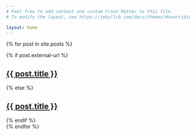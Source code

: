 ```yaml
---
# Feel free to add content and custom Front Matter to this file.
# To modify the layout, see https://jekyllrb.com/docs/themes/#overriding-theme-defaults

layout: home
---
```


<div id="blog-posts">

{% for post in site.posts %}
	<article class="post">
		{% if post.external-url %}
	    	<h1>
				<a href="{{ post.external-url }}">{{ post.title }}</a> 
				<a class="anchor" href="{{ post.url }}"><i class="icon-anchor"></i></a>
			</h1>
		{% else %}
        		<h1><a href="{{ post.url }}">{{ post.title }}</a></h1>
		{% endif %}
	</article>
{% endfor %}
</div>